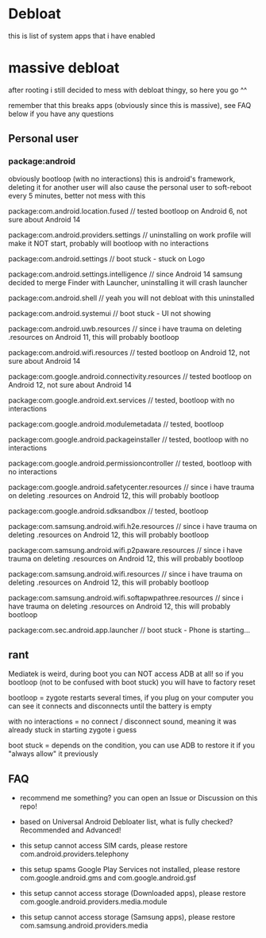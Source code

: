 # Debloat
this is list of system apps that i have enabled

# massive debloat

after rooting i still decided to mess with debloat thingy, so here you go ^^

remember that this breaks apps (obviously since this is massive), see FAQ below if you have any questions

## Personal user

### package:android

obviously bootloop (with no interactions) this is android's framework, deleting it for another user will also cause the personal user to soft-reboot every 5 minutes, better not mess with this

package:com.android.location.fused // tested bootloop on Android 6, not sure about Android 14

package:com.android.providers.settings // uninstalling on work profile will make it NOT start, probably will bootloop with no interactions

package:com.android.settings // boot stuck - stuck on Logo

package:com.android.settings.intelligence // since Android 14 samsung decided to merge Finder with Launcher, uninstalling it will crash launcher

package:com.android.shell // yeah you will not debloat with this uninstalled

package:com.android.systemui // boot stuck - UI not showing

package:com.android.uwb.resources // since i have trauma on deleting .resources on Android 11, this will probably bootloop

package:com.android.wifi.resources // tested bootloop on Android 12, not sure about Android 14

package:com.google.android.connectivity.resources // tested bootloop on Android 12, not sure about Android 14

package:com.google.android.ext.services // tested, bootloop with no interactions

package:com.google.android.modulemetadata // tested, bootloop

package:com.google.android.packageinstaller // tested, bootloop with no interactions

package:com.google.android.permissioncontroller // tested, bootloop with no interactions

package:com.google.android.safetycenter.resources // since i have trauma on deleting .resources on Android 12, this will probably bootloop

package:com.google.android.sdksandbox // tested, bootloop

package:com.samsung.android.wifi.h2e.resources // since i have trauma on deleting .resources on Android 12, this will probably bootloop

package:com.samsung.android.wifi.p2paware.resources // since i have trauma on deleting .resources on Android 12, this will probably bootloop

package:com.samsung.android.wifi.resources // since i have trauma on deleting .resources on Android 12, this will probably bootloop

package:com.samsung.android.wifi.softapwpathree.resources // since i have trauma on deleting .resources on Android 12, this will probably bootloop

package:com.sec.android.app.launcher // boot stuck - Phone is starting...

## rant

Mediatek is weird, during boot you can NOT access ADB at all! so if you bootloop (not to be confused with boot stuck) you will have to factory reset

bootloop = zygote restarts several times, if you plug on your computer you can see it connects and disconnects until the battery is empty

with no interactions = no connect / disconnect sound, meaning it was already stuck in starting zygote i guess

boot stuck = depends on the condition, you can use ADB to restore it if you "always allow" it previously

## FAQ

* recommend me something? you can open an Issue or Discussion on this repo!

* based on Universal Android Debloater list, what is fully checked? Recommended and Advanced!

* this setup cannot access SIM cards, please restore com.android.providers.telephony

* this setup spams Google Play Services not installed, please restore com.google.android.gms and com.google.android.gsf

* this setup cannot access storage (Downloaded apps), please restore com.google.android.providers.media.module

* this setup cannot access storage (Samsung apps), please restore com.samsung.android.providers.media
